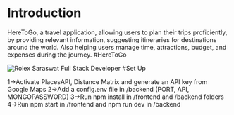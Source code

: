 # Introduction
HereToGo, a travel application, allowing users to plan their trips proficiently, by providing relevant information, suggesting itineraries for destinations around the world. Also helping users manage time, attractions, budget, and expenses during the journey.
#HereToGo

![Rolex Saraswat Full Stack Developer](https://user-images.githubusercontent.com/77312016/203924529-e641cd31-32da-4242-88c8-6edf7602c17f.jpg)
#Set Up

1->Activate PlacesAPI, Distance Matrix and generate an API key from Google Maps
2->Add a config.env file in /backend (PORT, API, MONGOPASSWORD)
3->Run npm install in /frontend and /backend folders
4->Run npm start in /frontend and npm run dev in /backend
